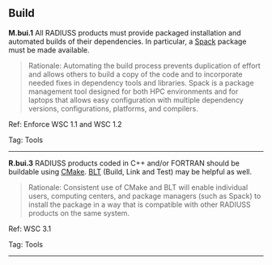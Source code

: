 ## Build

**M.bui.1** All RADIUSS products must provide packaged installation and automated builds of their dependencies. In particular, a [Spack](https://spack.io/) package must be made available. 

> Rationale: Automating the build process prevents duplication of effort and allows others to build a copy of the code and to incorporate needed fixes in dependency tools and libraries. Spack is a package management tool designed for both HPC environments and for laptops that allows easy configuration with multiple dependency versions, configurations, platforms, and compilers.

Ref: Enforce WSC 1.1 and WSC 1.2

Tag: Tools 

---

**R.bui.3** RADIUSS products coded in C++ and/or FORTRAN should be buildable using [CMake](https://cmake.org). [BLT](https://github.com/llnl/blt) (Build, Link and Test) may be helpful as well.

> Rationale: Consistent use of CMake and BLT will enable individual users, computing centers, and package managers (such as Spack) to install the package in a way that is compatible with other RADIUSS products on the same system.

Ref: WSC 3.1

Tag: Tools 

---
